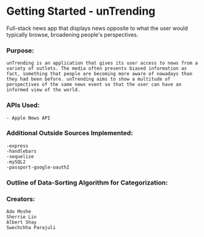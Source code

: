 
# Getting Started - unTrending

Full-stack news app that displays news opposite to what the user would typically browse, broadening people's perspectives.

### Purpose:

	unTrending is an application that gives its user access to news from a variety of outlets. The media often presents biased information as fact, something that people are becoming more aware of nowadays than they had been before. unTrending aims to show a multitude of perspectives of the same news event so that the user can have an informed view of the world. 

### APIs Used:
    - Apple News API

### Additional Outside Sources Implemented:
    -express
    -handlebars
    -sequelize
    -mySQL2
    -passport-google-oauth2

### Outline of Data-Sorting Algorithm for Categorization:

### Creators:  
    Ado Moshe
    Sherrie Lin
    Albert Shay
    Swechchha Parajuli